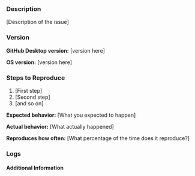 <!--

Have you read Kactus's Code of Conduct? By filing an Issue, you are
expected to comply with it, including treating everyone with respect:

https://github.com/kactus-io/kactus/blob/master/CODE_OF_CONDUCT.md

-->

<!--

Please summarize the issue in the title, and then use the template below to
fill out the details so we can reproduce the issue on our end.

-->

### Description

[Description of the issue]

### Version

<!--

What version of Kactus are you running? This is displayed under the
`About Kactus` menu item. If you are running from source, include
the commit by running `git rev-parse HEAD` from your local repository.

-->

**GitHub Desktop version:** [version here]

<!--

The operating system you are running on may also help with reproducing the
issue:

 - If you are on macOS, launch `About This Mac` and write down the OS version
   listed.
 - If you are on Windows, open `Command Prompt` and attach the output of this
   command*: `cmd /c ver`

-->

**OS version:** [version here]

### Steps to Reproduce

1. [First step]
1. [Second step]
1. [and so on]

<!--

If the issue involves a specific public repository, including the information
about that repository will make it is easier to recreate the issue.

If you think screenshots or a GIF recording will help demonstrate the issue
better, feel free to add them here.

-->

**Expected behavior:** [What you expected to happen]

**Actual behavior:** [What actually happened]

**Reproduces how often:** [What percentage of the time does it reproduce?]

### Logs

<!--

There may be some relevant information in log files generated by Kactus:

 - If you are on macOS, attach the most recent log file from:
   `~/Library/Application Support/Kactus/logs/*.kactus.production.log`
 - If you are on Windows, attach the most recent log file from:
   `%APPDATA%\\Kactus\\logs\\*.kactus.production.log`

The log files are organized by date, so see if anything was generated for
today's date.

-->

#### Additional Information

<!--

Any additional information, configuration or data that might be necessary to
reproduce the issue.

If you are dealing with a performance issue or regression, attaching a
[Timeline profile](https://github.com/kactus-io/kactus/blob/master/docs/contributing/timeline-profile.md)
of the task will help the developers understand the runtime behaviour of the
application on your machine.

-->
